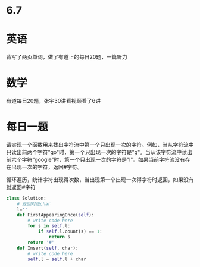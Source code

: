 # 6.7

# 英语

背写了两页单词，做了有道上的每日20题，一篇听力

# 数学    

有道每日20题，张宇30讲看视频看了6讲

#  每日一题  

请实现一个函数用来找出字符流中第一个只出现一次的字符。例如，当从字符流中只读出前两个字符"go"时，第一个只出现一次的字符是"g"。当从该字符流中读出前六个字符“google"时，第一个只出现一次的字符是"l"。如果当前字符流没有存在出现一次的字符，返回#字符。

循环遍历，统计字符出现得次数，当出现第一个出现一次得字符时返回，如果没有就返回#字符

```python
class Solution:
    # 返回对应char
    l=''
    def FirstAppearingOnce(self):
        # write code here
        for s in self.l:
            if self.l.count(s) == 1:
                return s
        return '#'
    def Insert(self, char):
        # write code here
        self.l = self.l + char
```

